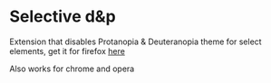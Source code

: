 # Selective d&p

Extension that disables Protanopia & Deuteranopia theme for select elements,
get it for firefox [here](https://addons.mozilla.org/en-US/firefox/addon/selective-d-p/)

Also works for chrome and opera
